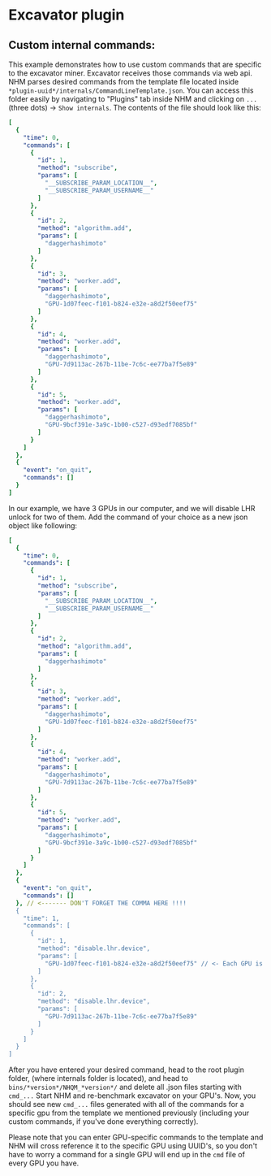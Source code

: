 ﻿# Excavator plugin
## Custom internal commands:
This example demonstrates how to use custom commands that are specific to the excavator miner. Excavator receives those commands via web api. NHM parses desired commands from the template file located inside `*plugin-uuid*/internals/CommandLineTemplate.json`. You can access this folder easily by navigating to "Plugins" tab inside NHM and clicking on `...` (three dots) -> `Show internals`. The contents of the file should look like this:
```yaml
[
  {
    "time": 0,
    "commands": [
      {
        "id": 1,
        "method": "subscribe",
        "params": [
          "__SUBSCRIBE_PARAM_LOCATION__",
          "__SUBSCRIBE_PARAM_USERNAME__"
        ]
      },
      {
        "id": 2,
        "method": "algorithm.add",
        "params": [
          "daggerhashimoto"
        ]
      },
      {
        "id": 3,
        "method": "worker.add",
        "params": [
          "daggerhashimoto",
          "GPU-1d07feec-f101-b824-e32e-a8d2f50eef75"
        ]
      },
      {
        "id": 4,
        "method": "worker.add",
        "params": [
          "daggerhashimoto",
          "GPU-7d9113ac-267b-11be-7c6c-ee77ba7f5e89"
        ]
      },
      {
        "id": 5,
        "method": "worker.add",
        "params": [
          "daggerhashimoto",
          "GPU-9bcf391e-3a9c-1b00-c527-d93edf7085bf"
        ]
      }
    ]
  },
  {
    "event": "on_quit",
    "commands": []
  }
]
```
In our example, we have 3 GPUs in our computer, and we will disable LHR unlock for two of them. Add the command of your choice as a new json object like following:
```yaml
[
  {
    "time": 0,
    "commands": [
      {
        "id": 1,
        "method": "subscribe",
        "params": [
          "__SUBSCRIBE_PARAM_LOCATION__",
          "__SUBSCRIBE_PARAM_USERNAME__"
        ]
      },
      {
        "id": 2,
        "method": "algorithm.add",
        "params": [
          "daggerhashimoto"
        ]
      },
      {
        "id": 3,
        "method": "worker.add",
        "params": [
          "daggerhashimoto",
          "GPU-1d07feec-f101-b824-e32e-a8d2f50eef75"
        ]
      },
      {
        "id": 4,
        "method": "worker.add",
        "params": [
          "daggerhashimoto",
          "GPU-7d9113ac-267b-11be-7c6c-ee77ba7f5e89"
        ]
      },
      {
        "id": 5,
        "method": "worker.add",
        "params": [
          "daggerhashimoto",
          "GPU-9bcf391e-3a9c-1b00-c527-d93edf7085bf"
        ]
      }
    ]
  },
  {
    "event": "on_quit",
    "commands": []
  }, // <------- DON'T FORGET THE COMMA HERE !!!!
  {
    "time": 1,
    "commands": [
      {
        "id": 1,
        "method": "disable.lhr.device",
        "params": [
          "GPU-1d07feec-f101-b824-e32e-a8d2f50eef75" // <- Each GPU is passed as a separate command!
        ]
      },
      {
        "id": 2,
        "method": "disable.lhr.device",
        "params": [
          "GPU-7d9113ac-267b-11be-7c6c-ee77ba7f5e89"
        ]
      }
    ]
  }
]
```
After you have entered your desired command, head to the root plugin folder, (where internals folder is located), and head to `bins/*version*/NHQM_*version*/` and delete all .json files starting with `cmd_...` Start NHM and re-benchmark excavator on your GPU's. Now, you should see new `cmd_...` files generated with all of the commands for a specific gpu from the template we mentioned previously (including your custom commands, if you've done everything correctly). 

Please note that you can enter GPU-specific commands to the template and NHM will cross reference it to the specific GPU using UUID's, so you don't have to worry a command for a single GPU will end up in the `cmd` file of every GPU you have.
